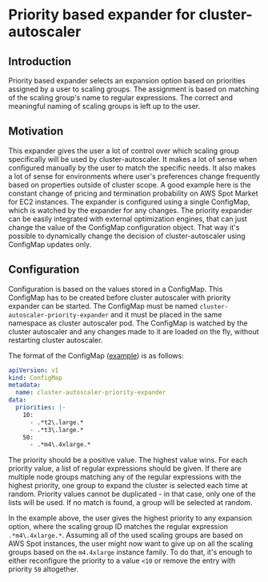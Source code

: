 # Priority based expander for cluster-autoscaler

## Introduction

Priority based expander selects an expansion option based on priorities assigned by a user to scaling groups. The assignment is based on matching of the scaling group's name to regular expressions. The correct and meaningful naming of scaling groups is left up to the user.

## Motivation

This expander gives the user a lot of control over which scaling group specifically will be used by cluster-autoscaler. It makes a lot of sense when configured manually by the user to match the specific needs. It also makes a lot of sense for environments where user's preferences change frequently based on properties outside of cluster scope. A good example here is the constant change of pricing and termination probability on AWS Spot Market for EC2 instances.
The expander is configured using a single ConfigMap, which is watched by the expander for any changes. The priority expander can be easily integrated with external optimization engines, that can just change the value of the ConfigMap configuration object. That way it's possible to dynamically change the decision of cluster-autoscaler using ConfigMap updates only.

## Configuration

Configuration is based on the values stored in a ConfigMap. This ConfigMap has to be created before cluster autoscaler with priority expander can be started. The ConfigMap must be named `cluster-autoscaler-priority-expander` and it must be placed in the same namespace as cluster autoscaler pod. The ConfigMap is watched by the cluster autoscaler and any changes made to it are loaded on the fly, without restarting cluster autoscaler.

The format of the ConfigMap ([example](priority-expander-configmap.yaml)) is as follows:

```yaml
apiVersion: v1
kind: ConfigMap
metadata:
  name: cluster-autoscaler-priority-expander
data:
  priorities: |-
    10: 
      - .*t2\.large.*
      - .*t3\.large.*
    50: 
      - .*m4\.4xlarge.*
```

The priority should be a positive value. The highest value wins. For each priority value, a list of regular expressions should be given. If there are multiple node groups matching any of the regular expressions with the highest priority, one group to expand the cluster is selected each time at random. Priority values cannot be duplicated - in that case, only one of the lists will be used. If no match is found, a group will be selected at random.

In the example above, the user gives the highest priority to any expansion option, where the scaling group ID matches the regular expression `.*m4\.4xlarge.*`. Assuming all of the used scaling groups are based on AWS Spot instances, the user might now want to give up on all the scaling groups based on the `m4.4xlarge` instance family. To do that, it's enough to either reconfigure the priority to a value `<10` or remove the entry with priority `50` altogether.
